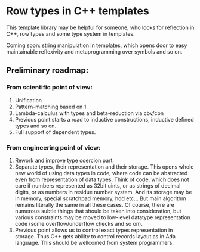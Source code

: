 # Row types in C++ templates

This template library may be helpful for someone, who looks for reflection in C++, row types and some type system in templates.

Coming soon: string manipulation in templates, which opens door to easy maintainable reflexivity and metaprogramming over symbols and so on.

## Preliminary roadmap:

### From scientific point of view:
1. Unification
2. Pattern-matching based on 1
3. Lambda-calculus with types and beta-reduction via cbv/cbn
4. Previous point starts a road to inductive constructions, inductive defined types and so on.
5. Full support of dependent types.

### From engineering point of view:
1. Rework and improve type coercion part.
2. Separate types, their representation and their storage.
   This opens whole new world of using data types in code, where code can be abstracted even from representation of data types.
   Think of code, which does not care if numbers represented as 32bit uints, or as strings of decimal digits, or as numbers in residue number system.
   And its storage may be in memory, special scratchpad memory, hdd etc... But main algorithm remains literally the same in all these cases.
   Of course, there are numerous subtle things that should be taken into consideration, but various constraints may be moved to low-level datatype representation code (some overflow/underflow checks and so on).
3. Previous point allows us to control exact types representation in storage. Thus C++ gets ability to control records layout as in Ada language. This should be wellcomed from system programmers.
